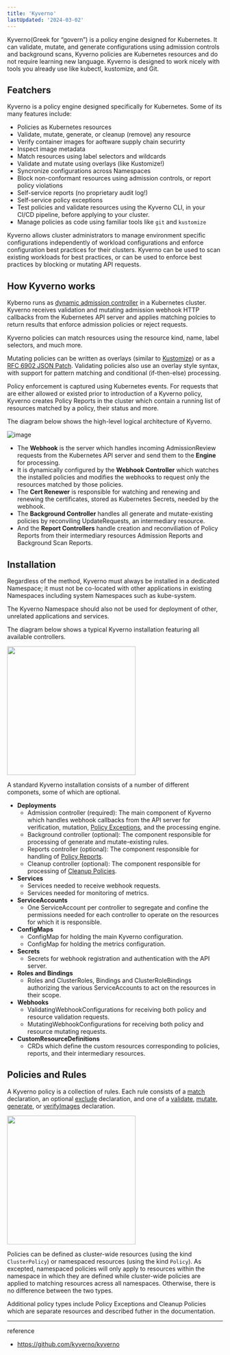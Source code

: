 ```yaml
---
title: 'Kyverno'
lastUpdated: '2024-03-02'
---
```


Kyverno(Greek for “govern”) is a policy engine designed for Kubernetes. It can validate, mutate, and generate configurations using admission controls and background scans, Kyverno policies are Kubernetes resources and do not require learning new language. Kyverno is designed to work nicely with tools you already use like kubectl, kustomize, and Git.

## Featchers

Kyverno is a policy engine designed specifically for Kubernetes. Some of its many features include:
- Policies as Kubernetes resources
- Validate, mutate, generate, or cleanup (remove) any resource
- Verify container images for aoftware supply chain securirty
- Inspect image metadata
- Match resources using label selectors and wildcards
- Validate and mutate using overlays (like Kustomize!)
- Syncronize configurations across Namespaces
- Block non-conformant resources using admission controls, or report policy violations
- Self-service reports (no proprietary audit log!)
- Self-service policy exceptions
- Test policies and validate resources using the Kyverno CLI, in your CI/CD pipeline, before applying to your cluster.
- Manage policies as code using familiar tools like `git` and `kustomize`

Kyverno allows cluster administrators to manage environment specific configurations independently of workload configurations and enforce configuration best practices for their clusters. Kyverno can be used to scan existing workloads for best practices, or can be used to enforce best practices by blocking or mutating API requests.

## How Kyverno works

Kyberno runs as [dynamic admission controller](https://kubernetes.io/docs/reference/access-authn-authz/extensible-admission-controllers/) in a Kubernetes cluster. Kyverno receives validation and mutating admission webhook HTTP callbacks from the Kubernetes API server and applies matching polcies to return results that enforce admission policies or reject requests.

Kyverno policies can match resources using the resource kind, name, label selectors, and much more.

Mutating policies can be written as overlays (similar to [Kustomize](https://kubernetes.io/docs/tasks/manage-kubernetes-objects/kustomization/#bases-and-overlays)) or as a [RFC 6902 JSON Patch](http://jsonpatch.com/). Validating policies also use an overlay style syntax, with support for pattern matching and conditional (if-then-else) processing.

Policy enforcement is captured using Kubernetes events. For requests that are either allowed or existed prior to introduction of a Kyverno policy, Kyverno creates Policy Reports in the cluster which contain a running list of resources matched by a policy, their status and more.

The diagram below shows the high-level logical architecture of Kyverno.

![image](https://github.com/rlaisqls/rlaisqls/assets/81006587/71b5743e-e7a0-474b-a5c4-6356ad85b3be)

- The **Webhook** is the server which handles incoming AdmissionReview requests from the Kubernetes API server and send them to the **Engine** for processing.
- It is dynamically configured by the **Webhook Controller** which watches the installed policies and modifies the webhooks to request only the resources matched by those policies.
- The **Cert Renewer** is responsible for watching and renewing and renewing the certificates, stored as Kubernetes Secrets, needed by the webhook.
- The **Background Controller** handles all generate and mutate-existing policies by reconviling UpdateRequests, an intermediary resource.
- And the **Report Controllers** handle creation and reconviliation of Policy Reports from their intermediary resources Admission Reports and Background Scan Reports.

## Installation

Regardless of the method, Kyverno must always be installed in a dedicated Namespace; it must not be co-located with other applications in existing Namespaces including system Namespaces such as kube-system.

The Kyverno Namespace should also not be used for deployment of other, unrelated applications and services.

The diagram below shows a typical Kyverno installation featuring all available controllers.

<img height=300px src="https://github.com/rlaisqls/TIL/assets/81006587/81f18fbd-e507-4b85-85aa-89688c3a44b5">

A standard Kyverno installation consists of a number of different componets, some of which are optional.

- **Deployments**
  - Admission controller (required): The main component of Kyverno which handles webhook callbacks from the API server for verification, mutation, [Policy Exceptions](https://kyverno.io/docs/writing-policies/exceptions/), and the processing engine.
  - Background controller (optional): The component responsible for processing of generate and mutate-existing rules.
  - Reports controller (optional): The component responsible for handling of [Policy Reports](https://kyverno.io/docs/policy-reports/).
  - Cleanup controller (optional): The component responsible for processing of [Cleanup Policies](https://kyverno.io/docs/writing-policies/cleanup/).
- **Services**
  - Services needed to receive webhook requests.
  - Services needed for monitoring of metrics.
- **ServiceAccounts**
  - One ServiceAccount per controller to segregate and confine the permissions needed for each controller to operate on the resources for which it is responsible.
- **ConfigMaps**
  - ConfigMap for holding the main Kyverno configuration.
  - ConfigMap for holding the metrics configuration.
- **Secrets**
  - Secrets for webhook registration and authentication with the API server.
- **Roles and Bindings**
  - Roles and ClusterRoles, Bindings and ClusterRoleBindings authorizing the various ServiceAccounts to act on the resources in their scope.
- **Webhooks**
  - ValidatingWebhookConfigurations for receiving both policy and resource validation requests.
  - MutatingWebhookConfigurations for receiving both policy and resource mutating requests.
- **CustomResourceDefinitions**
  - CRDs which define the custom resources corresponding to policies, reports, and their intermediary resources.

## Policies and Rules

A Kyverno policy is a collection of rules. Each rule consists of a [match](https://kyverno.io/docs/writing-policies/match-exclude/) declaration, an optional [exclude](https://kyverno.io/docs/writing-policies/match-exclude/) declaration, and one of a [validate](https://kyverno.io/docs/writing-policies/validate/), [mutate](https://kyverno.io/docs/writing-policies/mutate/), [generate](https://kyverno.io/docs/writing-policies/generate), or [verifyImages](https://kyverno.io/docs/writing-policies/verify-images) declaration. 

<img src="https://github.com/rlaisqls/TIL/assets/81006587/210d145a-0821-490b-89b7-28bfcea3a0a0" height=300px>

Policies can be defined as cluster-wide resources (using the kind `ClusterPolicy`) or namespaced resources (using the kind `Policy`). As excepted, namespaced policies will only apply to resources within the namespace in which they are defined while cluster-wide policies are applied to matching resources acress all namespaces. Otherwise, there is no difference between the two types.

Additional policy types include Policy Exceptions and Cleanup Policies which are separate resources and described futher in the documentation.

---
reference
- https://github.com/kyverno/kyverno
